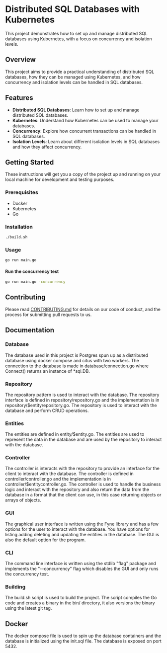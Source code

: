 # Distributed SQL Databases with Kubernetes

This project demonstrates how to set up and manage distributed SQL databases using Kubernetes, with a focus on concurrency and isolation levels.

## Overview

This project aims to provide a practical understanding of distributed SQL databases, how they can be managed using Kubernetes, and how concurrency and isolation levels can be handled in SQL databases.

## Features

- **Distributed SQL Databases**: Learn how to set up and manage distributed SQL databases.
- **Kubernetes**: Understand how Kubernetes can be used to manage your databases.
- **Concurrency**: Explore how concurrent transactions can be handled in SQL databases.
- **Isolation Levels**: Learn about different isolation levels in SQL databases and how they affect concurrency.

## Getting Started

These instructions will get you a copy of the project up and running on your local machine for development and testing purposes.

### Prerequisites

- Docker
- Kubernetes
- Go

### Installation

```bash
./build.sh
```

### Usage

```bash
go run main.go
```

#### Run the concurrency test

```bash
go run main.go -concurrency
```

## Contributing

Please read [CONTRIBUTING.md](CONTRIBUTING.md) for details on our code of conduct, and the process for submitting pull requests to us.

## Documentation

### Database

The database used in this project is Postgres spun up as a distributed database using docker compose and citus with two workers. The connection to the database is made in database/connection.go where Connect() returns an instance of \*sql.DB.

### Repository

The repository pattern is used to interact with the database. The repository interface is defined in repository/repository.go and the implementation is in repository/$entityrepository.go. The repository is used to interact with the database and perform CRUD operations.

### Entities

The entities are defined in entity/$entity.go. The entities are used to represent the data in the database and are used by the repository to interact with the database.

### Controller

The controller is interacts with the repository to provide an interface for the client to interact with the database. The controller is defined in controller/controller.go and the implementation is in controller/$entitycontroller.go. The controller is used to handle the business logic and interact with the repository and also return the data from the database in a format that the client can use, in this case returning objects or arrays of objects.

### GUI

The graphical user interface is written using the Fyne library and has a few options for the user to interact with the database. You have options for listing adding deleting and updating the entities in the database. The GUI is also the default option for the program.

### CLI

The command line interface is written using the stdlib "flag" package and implements the "--concurrency" flag which disables the GUI and only runs the concurrency test.

### Building

The build.sh script is used to build the project. The script compiles the Go code and creates a binary in the bin/ directory, it also versions the binary using the latest git tag.

## Docker

The docker compose file is used to spin up the database containers and the database is initialized using the init.sql file. The database is exposed on port 5432.
